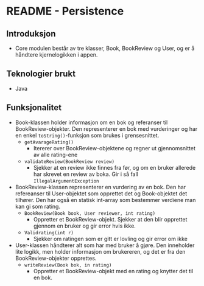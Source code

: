 # README - Persistence

## Introduksjon
* Core modulen består av tre klasser, Book, BookReview og User, og er å håndtere kjernelogikken i appen. 

## Teknologier brukt
* Java

## Funksjonalitet
* Book-klassen holder informasjon om en bok og referanser til BookReview-objekter. Den representerer en bok med vurderinger og har en enkel ```toString()```-funksjon som brukes i grensesnittet.
  * ```getAvarageRating()```
    * Itererer over BookReview-objektene og regner ut gjennomsnittet av alle rating-ene
  * ```validateReview(BookReview review)```
    * Sjekker at en review ikke finnes fra før, og om en bruker allerede har skrevet en review av boka. Gir i så fall ```IllegalArgumentException```
* BookReview-klassen representerer en vurdering av en bok. Den har refereanser til User-objektet som opprettet det og Book-objektet det tilhører. Den har også en statisk int-array som bestemmer verdiene man kan gi som rating.
  * ```BookReview(Book book, User reviewer, int rating)```
    * Oppretter et BookReview-objekt. Sjekker at den blir opprettet gjennom en bruker og gir error hvis ikke.
  * ```Validrating(int r)```
    * Sjekker om ratingen som er gitt er lovling og gir error om ikke
* User-klassen håndterer alt som har med bruker å gjøre. Den inneholder lite logikk, men holder informasjon om brukereren, og det er fra den BookReview-objekter opprettes.
  * ```writeReview(Book bok, in rating)```
	* Oppretter et BookReview-objekt med en rating og knytter det til en bok.